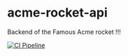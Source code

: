 # acme-rocket-api
Backend of the Famous Acme rocket !!!

[![CI Pipeline](https://github.com/sabio-engineering-product/acme-rocket-api/actions/workflows/ci.yml/badge.svg)](https://github.com/sabio-engineering-product/acme-rocket-api/actions/workflows/ci.yml)
